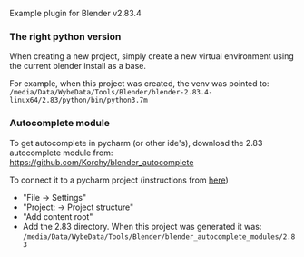 Example plugin for Blender v2.83.4

### The right python version
When creating a new project, simply create a new virtual environment
using the current blender install as a base.

For example, when this project was created, the venv was pointed to:
`/media/Data/WybeData/Tools/Blender/blender-2.83.4-linux64/2.83/python/bin/python3.7m`

### Autocomplete module
To get autocomplete in pycharm (or other ide's),
download the 2.83 autocomplete module from:\
https://github.com/Korchy/blender_autocomplete

To connect it to a pycharm project (instructions from [here](https://b3d.interplanety.org/en/using-external-ide-pycharm-for-writing-blender-scripts/))
- "File -> Settings"
- "Project: <name of project> -> Project structure"
- "Add content root"
- Add the 2.83 directory.
  When this project was generated it was: `/media/Data/WybeData/Tools/Blender/blender_autocomplete_modules/2.83`